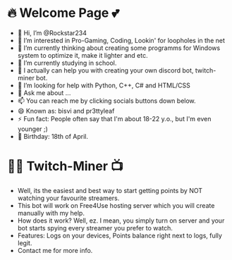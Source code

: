 # 🔥 Welcome Page 💕
- 👋 Hi, I’m @Rockstar234
- 👀 I’m interested in Pro-Gaming, Coding, Lookin' for loopholes in the net
- 🔭 I’m currently thinking about creating some programms for Windows system to optimize it, make it lighter and etc.
- 🌱 I’m currently studying in school.
- 📑 I actually can help you with creating your own discord bot, twitch-miner bot.
- 🤔 I’m looking for help with Python, C++, C# and HTML/CSS
- 💬 Ask me about ...
- 📫 You can reach me by clicking socials buttons down below.
- 😄 Known as: bisvi and pr3ttyleaf
- ⚡ Fun fact: People often say that I'm about 18-22 y.o., but I'm even younger ;)
- 🍰 Birthday: 18th of April.
#

# 🤷‍♀️ Twitch-Miner 📺
- Well, its the easiest and best way to start getting points by NOT watching your favourite streamers.
- This bot will work on Free4Use hosting server which you will create manually with my help.
- How does it work? Well, ez. I mean, you simply turn on server and your bot starts spying every streamer you prefer to watch.
- Features: Logs on your devices, Points balance right next to logs, fully legit.
- Contact me for more info.
#

